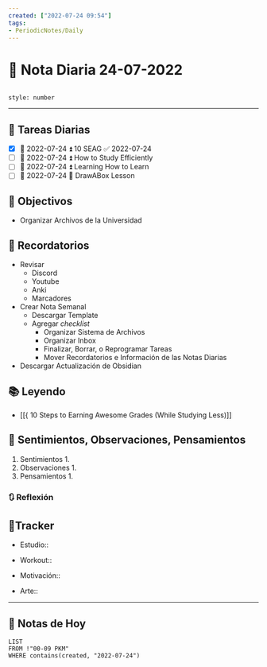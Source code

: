 ```yaml
---
created: ["2022-07-24 09:54"]
tags:
- PeriodicNotes/Daily
---
```


# 📅 Nota Diaria  24-07-2022
```toc

style: number

```

---
## 🔷 Tareas Diarias
- [x] 📅 2022-07-24 ⏫ 10 SEAG ✅ 2022-07-24
- [ ]  📅 2022-07-24 ⏫ How to Study Efficiently
- [ ] 📅 2022-07-24 ⏫ Learning How to Learn
- [ ] 📅 2022-07-24 🔼 DrawABox Lesson

## 🎯 Objectivos
- Organizar Archivos de la Universidad
## 📕 Recordatorios
- Revisar
	- Discord
	- Youtube
	- Anki
	- Marcadores
- Crear Nota Semanal
	- Descargar Template
	- Agregar *checklist*
		- Organizar Sistema de Archivos
		- Organizar Inbox
		- Finalizar, Borrar, o Reprogramar Tareas
		- Mover Recordatorios e Información de las Notas Diarias
- Descargar Actualización de Obsidian
## 📚 Leyendo
- [[{ 10 Steps to Earning Awesome Grades (While Studying Less)]]
## 💬 Sentimientos, Observaciones, Pensamientos 
1. Sentimientos
	1. 
2. Observaciones
	1. 
3. Pensamientos
	1. 
### 🔃 Reflexión

## 🔷Tracker

- Estudio::

- Workout::

- Motivación::

- Arte::
---

## 📅 Notas de Hoy
```dataview
LIST 
FROM !"00-09 PKM" 
WHERE contains(created, "2022-07-24")
```
